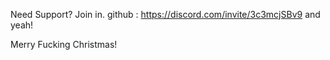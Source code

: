 Need Support? 
Join in.
github : https://discord.com/invite/3c3mcjSBv9
and yeah!

Merry Fucking Christmas!
